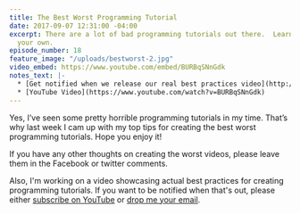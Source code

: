 ```yaml
---
title: The Best Worst Programming Tutorial
date: 2017-09-07 12:31:00 -04:00
excerpt: There are a lot of bad programming tutorials out there.  Learn how to create
  your own.
episode_number: 18
feature_image: "/uploads/bestworst-2.jpg"
video_embed: https://www.youtube.com/embed/BURBqSNnGdk
notes_text: |-
  * [Get notified when we release our real best practices video](http://notify.codepop.com/best-programming-tutorials)
  * [YouTube Video](https://www.youtube.com/watch?v=BURBqSNnGdk)
---
```


Yes, I’ve seen some pretty horrible programming tutorials in my time.  That’s why last week I cam up with my top tips for creating the best worst programming tutorials.  Hope you enjoy it!

If you have any other thoughts on creating the worst videos, please leave them in the Facebook or twitter comments.  

Also, I'm working on a video showcasing actual best practices for creating programming tutorials.  If you want to be notified when that's out, please either [subscribe on YouTube](https://www.youtube.com/c/OpenSourceCraft) or [drop me your email](http://notify.codepop.com/best-programming-tutorials).
